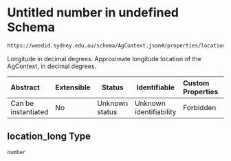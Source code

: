 # Untitled number in undefined Schema

```txt
https://weedid.sydney.edu.au/schema/AgContext.json#/properties/location_long
```

Longitude in decimal degrees. Approximate longitude location of the AgContext, in decimal degrees.


| Abstract            | Extensible | Status         | Identifiable            | Custom Properties | Additional Properties | Access Restrictions | Defined In                                                              |
| :------------------ | ---------- | -------------- | ----------------------- | :---------------- | --------------------- | ------------------- | ----------------------------------------------------------------------- |
| Can be instantiated | No         | Unknown status | Unknown identifiability | Forbidden         | Allowed               | none                | [AgContext.schema.json\*](AgContext.schema.json "open original schema") |

## location_long Type

`number`
